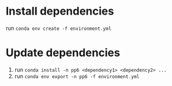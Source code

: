 # Install dependencies
run `conda env create -f environment.yml`

# Update dependencies
1. run `conda install -n pp6 <dependency1> <dependency2> ...`
2. run `conda env export -n pp6 -f environment.yml`